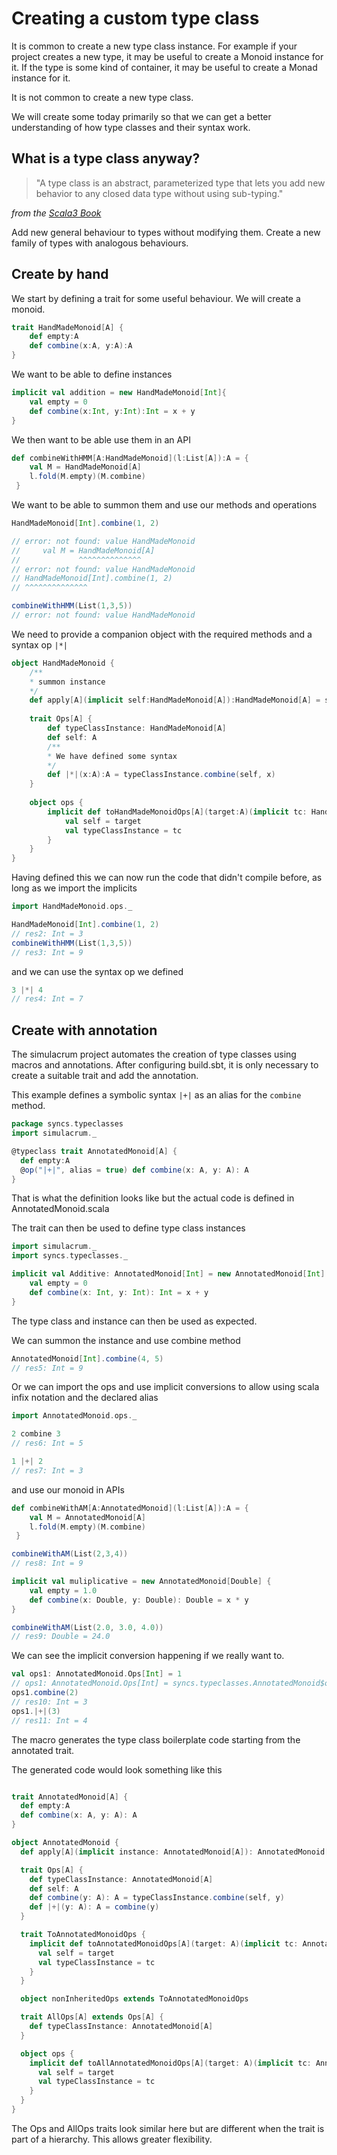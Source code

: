# Creating a custom type class

It is common to create a new type class instance.
For example if your project creates a new type, it may be useful to create a Monoid instance for it.
If the type is some kind of container, it may be useful to create a Monad instance for it.

It is not common to create a new type class.

We will create some today primarily so that we can get 
a better understanding of how type classes and their syntax work.

## What is a type class anyway?

> "A type class is an abstract, parameterized type that lets you add new behavior to any closed data type without using sub-typing."

_from the [Scala3 Book](https://docs.scala-lang.org/scala3/book/types-type-classes.html)_

Add new general behaviour to types without modifying them.
Create a new family of types with analogous behaviours.

## Create by hand

We start by defining a trait for some useful behaviour.
We will create a monoid.
```scala
trait HandMadeMonoid[A] {
    def empty:A
    def combine(x:A, y:A):A
}
```
We want to be able to define instances

```scala
implicit val addition = new HandMadeMonoid[Int]{
    val empty = 0
    def combine(x:Int, y:Int):Int = x + y
}
```

We then want to be able use them in an API

```scala
def combineWithHMM[A:HandMadeMonoid](l:List[A]):A = {
    val M = HandMadeMonoid[A]
    l.fold(M.empty)(M.combine)
 }
```
We want to be able to summon them and use our methods and operations
```scala
HandMadeMonoid[Int].combine(1, 2)

// error: not found: value HandMadeMonoid
//     val M = HandMadeMonoid[A]
//             ^^^^^^^^^^^^^^
// error: not found: value HandMadeMonoid
// HandMadeMonoid[Int].combine(1, 2)
// ^^^^^^^^^^^^^^
```
```scala
combineWithHMM(List(1,3,5))
// error: not found: value HandMadeMonoid
```
We need to provide a companion object with the required methods and a syntax op `|*|`
```scala
object HandMadeMonoid {
    /**
    * summon instance
    */
    def apply[A](implicit self:HandMadeMonoid[A]):HandMadeMonoid[A] = self
    
    trait Ops[A] {
        def typeClassInstance: HandMadeMonoid[A]
        def self: A
        /**
        * We have defined some syntax
        */
        def |*|(x:A):A = typeClassInstance.combine(self, x) 
    }
    
    object ops {
        implicit def toHandMadeMonoidOps[A](target:A)(implicit tc: HandMadeMonoid[A]):Ops[A] = new Ops[A]{
            val self = target
            val typeClassInstance = tc
        }
    }
}
```
Having defined this we can now run the code that didn't compile before,
as long as we import the implicits
```scala
import HandMadeMonoid.ops._

HandMadeMonoid[Int].combine(1, 2)
// res2: Int = 3
combineWithHMM(List(1,3,5))
// res3: Int = 9
```

and we can use the syntax op we defined
```scala
3 |*| 4
// res4: Int = 7
```

## Create with annotation
The simulacrum project automates the creation of type classes using macros and annotations.
After configuring build.sbt, it is only necessary to create a suitable trait and add the annotation.

This example defines a symbolic syntax `|+|` as an alias for the `combine` method.
```scala
package syncs.typeclasses
import simulacrum._

@typeclass trait AnnotatedMonoid[A] {
  def empty:A
  @op("|+|", alias = true) def combine(x: A, y: A): A
}
```
That is what the definition looks like but the actual code is defined in AnnotatedMonoid.scala


The trait can then be used to define type class instances

```scala
import simulacrum._
import syncs.typeclasses._

implicit val Additive: AnnotatedMonoid[Int] = new AnnotatedMonoid[Int] {
    val empty = 0
    def combine(x: Int, y: Int): Int = x + y
}
```

The type class and instance can then be used as expected.

We can summon the instance and use combine method

```scala
AnnotatedMonoid[Int].combine(4, 5)
// res5: Int = 9
```

Or we can import the ops  and use implicit conversions 
to allow using scala infix notation and the declared alias

```scala
import AnnotatedMonoid.ops._

2 combine 3
// res6: Int = 5

1 |+| 2
// res7: Int = 3
```
and use our monoid in APIs
```scala
def combineWithAM[A:AnnotatedMonoid](l:List[A]):A = {
    val M = AnnotatedMonoid[A]
    l.fold(M.empty)(M.combine)
 }

combineWithAM(List(2,3,4))
// res8: Int = 9
```
```scala
implicit val muliplicative = new AnnotatedMonoid[Double] {
    val empty = 1.0
    def combine(x: Double, y: Double): Double = x * y
}
```
```scala
combineWithAM(List(2.0, 3.0, 4.0))
// res9: Double = 24.0
```

We can see the implicit conversion happening if we really want to.
```scala
val ops1: AnnotatedMonoid.Ops[Int] = 1
// ops1: AnnotatedMonoid.Ops[Int] = syncs.typeclasses.AnnotatedMonoid$ops$$anon$1@5bced9c9
ops1.combine(2)
// res10: Int = 3
ops1.|+|(3)
// res11: Int = 4
```
The macro generates the type class boilerplate code starting from the 
annotated trait.

The generated code would look something like this

```scala

trait AnnotatedMonoid[A] {
  def empty:A
  def combine(x: A, y: A): A
}

object AnnotatedMonoid {
  def apply[A](implicit instance: AnnotatedMonoid[A]): AnnotatedMonoid[A] = instance

  trait Ops[A] {
    def typeClassInstance: AnnotatedMonoid[A]
    def self: A
    def combine(y: A): A = typeClassInstance.combine(self, y)
    def |+|(y: A): A = combine(y)
  }

  trait ToAnnotatedMonoidOps {
    implicit def toAnnotatedMonoidOps[A](target: A)(implicit tc: AnnotatedMonoid[A]): Ops[A] = new Ops[A] {
      val self = target
      val typeClassInstance = tc
    }
  }

  object nonInheritedOps extends ToAnnotatedMonoidOps

  trait AllOps[A] extends Ops[A] {
    def typeClassInstance: AnnotatedMonoid[A]
  }

  object ops {
    implicit def toAllAnnotatedMonoidOps[A](target: A)(implicit tc: AnnotatedMonoid[A]): AllOps[A] = new AllOps[A] {
      val self = target
      val typeClassInstance = tc
    }
  }
}
```
The Ops and AllOps traits look similar here but are different when the trait is part of a hierarchy. 
This allows greater flexibility.

